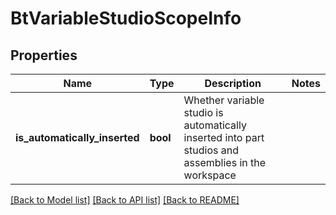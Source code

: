 # BtVariableStudioScopeInfo

## Properties

Name | Type | Description | Notes
------------ | ------------- | ------------- | -------------
**is_automatically_inserted** | **bool** | Whether variable studio is automatically inserted into part studios and assemblies in the workspace | 

[[Back to Model list]](../README.md#documentation-for-models) [[Back to API list]](../README.md#documentation-for-api-endpoints) [[Back to README]](../README.md)



